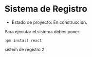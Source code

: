 <h1>Sistema de Registro</h1>

- Estado de proyecto: En construcción.

Para ejecutar el sistema debes poner:

```npm install react```

sistem de registro 2
